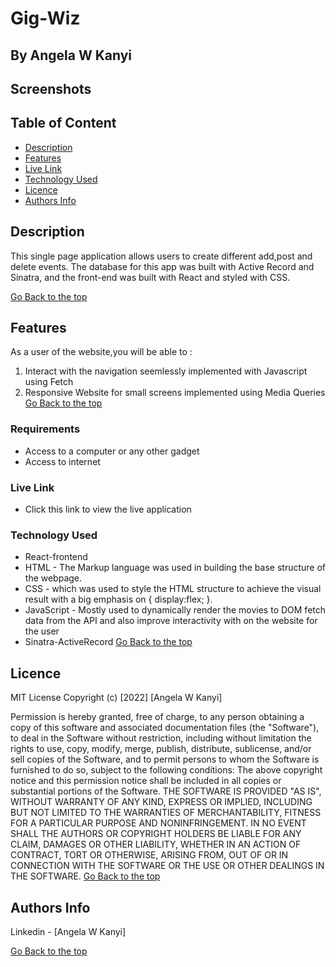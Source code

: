 # Gig-Wiz
 ## By Angela W Kanyi
## Screenshots
 
 ## Table of Content
 - [Description](#description)
 - [Features](#features)
 - [Live Link](#Live-Link)
 - [Technology  Used](#technology-Used)
 - [Licence](#licence)
 - [Authors Info](#Authors-Info)

 ## Description
 <p>This single page application allows users to create different add,post and delete events. The database for this app was built with Active Record and Sinatra, and the front-end was built with React and styled with CSS.

 [Go Back to the top](#Gig-Wiz)

 ## Features
As a user of the website,you will be able to :
1. Interact with the navigation seemlessly implemented with Javascript using Fetch
2. Responsive Website for small screens implemented using Media Queries
[Go Back to the top](#Gig-Wiz)

 ###  Requirements
 * Access to  a computer or any other gadget
 * Access to internet

### Live Link
- Click this link to view the live application 
### Technology  Used
* React-frontend
* HTML - The Markup language was used in building the base structure of the webpage.
* CSS - which was used to style the HTML structure to achieve the visual result with a big emphasis on { display:flex; }.
* JavaScript - Mostly used to dynamically render the movies to DOM fetch data from the API and also improve interactivity with on the website for the user
* Sinatra-ActiveRecord
[Go Back to the top](#Gig-Wiz)
## Licence
MIT License
Copyright (c) [2022] [Angela W Kanyi]

Permission is hereby granted, free of charge, to any person obtaining a copy
of this software and associated documentation files (the "Software"), to deal
in the Software without restriction, including without limitation the rights
to use, copy, modify, merge, publish, distribute, sublicense, and/or sell
copies of the Software, and to permit persons to whom the Software is
furnished to do so, subject to the following conditions:
The above copyright notice and this permission notice shall be included in all
copies or substantial portions of the Software.
THE SOFTWARE IS PROVIDED "AS IS", WITHOUT WARRANTY OF ANY KIND, EXPRESS OR
IMPLIED, INCLUDING BUT NOT LIMITED TO THE WARRANTIES OF MERCHANTABILITY,
FITNESS FOR A PARTICULAR PURPOSE AND NONINFRINGEMENT. IN NO EVENT SHALL THE
AUTHORS OR COPYRIGHT HOLDERS BE LIABLE FOR ANY CLAIM, DAMAGES OR OTHER
LIABILITY, WHETHER IN AN ACTION OF CONTRACT, TORT OR OTHERWISE, ARISING FROM,
OUT OF OR IN CONNECTION WITH THE SOFTWARE OR THE USE OR OTHER DEALINGS IN THE
SOFTWARE.
[Go Back to the top](#Gig-Wiz)
## Authors Info
Linkedin - [Angela W Kanyi]
   
[Go Back to the top](#Gig-Wiz)